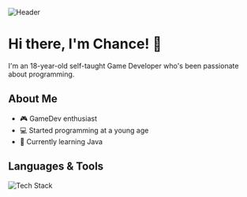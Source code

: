 ![Header](https://capsule-render.vercel.app/api?type=wave&height=300&color=gradient&text=DarkSide)

# Hi there, I'm Chance! 👋

I'm an 18-year-old self-taught Game Developer who's been passionate about programming.

## About Me
- 🎮 GameDev enthusiast
- 💻 Started programming at a young age
- 🌱 Currently learning Java

## Languages & Tools
![Tech Stack](https://skillicons.dev/icons?i=ts,css,cpp,c,cs,java,linux,vscode,visualstudio,unity,idea)
